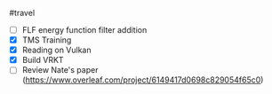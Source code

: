 
#travel
- [ ] FLF energy function filter addition
- [x] TMS Training
- [x] Reading on Vulkan
- [x] Build VRKT
- [ ] Review Nate's paper (https://www.overleaf.com/project/6149417d0698c829054f65c0)